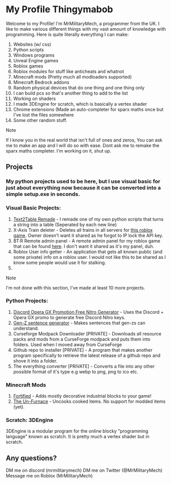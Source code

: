 # My Profile Thingymabob

Welcome to my Profile!
I'm MrMilitaryMech, a programmer from the UK. I like to make various different things with my vast amount of knowledge with programming.
Here is quite literally everything I can make:
1. Websites (w/ css)
2. Python scripts
3. Windows programs
4. Unreal Engine games
5. Roblox games
6. Roblox modules for stuff like anticheats and whatnot
7. Minecraft mods (Pretty much all modloaders supported)
8. Minecraft Bedrock addons
9. Random physical devices that do one thing and one thing only
10. I can build pcs so that's another thing to add to the list
11. Working on shaders
12. I made 3DEngine for scratch, which is basically a vertex shader
13. Chrome extensions (Made an auto-completer for sparx maths once but I've lost the files somewhere
14. Some other random stuff.

>[!NOTE]
>If I know you in the real world that isn't full of ones and zeros, You can ask me to make an app and I will do so with ease.
>Dont ask me to remake the sparx maths completer. I'm working on it, shut up.

## Projects
### My python projects used to be here, but I use visual basic for just about everything now because it can be converted into a simple setup.exe in seconds.
### Visual Basic Projects:
1. [Text2Table Remade](https://github.com/MrMilitaryMech/Text2Table-Remade) - I remade one of my own python scripts that turns a string into a table (Seperated by each new line)
2. X-Axis Train deleter - Deletes all trains in all servers for [this roblox game](https://www.roblox.com/games/17117997976/x-axis-train). Owner doesn't want it shared as he forgot to IP lock the API key.
3. BT:R Remote admin panel - A remote admin panel for my roblox game that can be found [here](https://www.roblox.com/games/10448933640/Bunker-Tycoon-Rebooted-BETA). I don't want it shared as it's my panel, duh.
4. Roblox User info getter - An application that gets all known public (and some private) info on a roblox user. I would not like this to be shared as I know some people would use it for stalking.
5. 
>[!NOTE]
>I'm not done with this section, I've made at least 10 more projects.
### Python Projects:
1. [Discord Opera GX Promotion Free Nitro Generator](https://github.com/MrMilitaryMech/Opera-Nitro-Key-Generator) - Uses the Discord + Opera GX promo to generate free Discord Nitro keys.
2. [Gen-Z sentence generator](https://github.com/MrMilitaryMech/2023-Sentence-Generator) - Makes sentences that gen-zs can understand.
3. Curseforge Modpack Downloader [PRIVATE] - Downloads all resource packs and mods from a CurseForge modpack and puts them into folders. Used when I moved away from CurseForge
4. Github repo to installer [PRIVATE] - A program that makes another program specifically to retrieve the latest release of a github repo and shove it into a folder.
5. The everything converter [PRIVATE] - Converts a file into any other possible format of it's type e.g webp to png, png to ico etc.

### Minecraft Mods
1. [Fortified](https://modrinth.com/mod/fortified) - Adds mostly decorative industrial blocks to your game!
2. [The Un-Furnace](https://modrinth.com/mod/the-un-furnace) - Uncooks cooked items. No support for modded items (yet).

### Scratch: 3DEngine
3DEngine is a modular program for the online blocky "programming language" known as scratch. It is pretty much a vertex shader but in scratch.

## Any questions?
DM me on discord (mrmilitarymech)
DM me on Twitter (@MrMilitaryMech)
Message me on Roblox (MrMilitaryMech)

<!---
MrMilitaryMech/MrMilitaryMech is a ✨ special ✨ repository because its `README.md` (this file) appears on your GitHub profile.
You can click the Preview link to take a look at your changes.
--->
